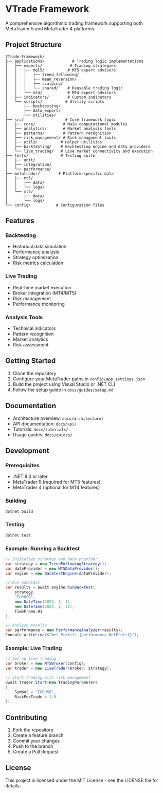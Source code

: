 # VTrade Framework

A comprehensive algorithmic trading framework supporting both MetaTrader 5 and MetaTrader 4 platforms.

## Project Structure

```
VTrade.Framework/
├── applications/            # Trading logic implementations
│   ├── experts/            # Trading strategies
│   │   ├── mql5/          # MT5 expert advisors
│   │   │   ├── trend_following/
│   │   │   ├── mean_reversion/
│   │   │   ├── scalping/
│   │   │   └── shared/    # Reusable trading logic
│   │   └── mt4/           # MT4 expert advisors
│   ├── indicators/        # Custom indicators
│   └── scripts/          # Utility scripts
│       ├── backtesting/
│       ├── data_export/
│       └── utilities/
├── src/                  # Core framework logic
│   ├── core/            # Main computational modules
│   ├── analytics/       # Market analysis tools
│   ├── patterns/        # Pattern recognition
│   ├── risk_management/ # Risk management tools
│   ├── utils/          # Helper utilities
│   ├── backtesting/    # Backtesting engine and data providers
│   └── live_trading/   # Live market connectivity and execution
├── tests/              # Testing suite
│   ├── unit/
│   ├── integration/
│   └── performance/
├── metatrader/        # Platform-specific data
│   ├── mt5/
│   │   ├── data/
│   │   └── logs/
│   └── mt4/
│       ├── data/
│       └── logs/
└── config/           # Configuration files
```

## Features

### Backtesting
- Historical data simulation
- Performance analysis
- Strategy optimization
- Risk metrics calculation

### Live Trading
- Real-time market execution
- Broker integration (MT4/MT5)
- Risk management
- Performance monitoring

### Analysis Tools
- Technical indicators
- Pattern recognition
- Market analytics
- Risk assessment

## Getting Started

1. Clone the repository
2. Configure your MetaTrader paths in `config/app_settings.json`
3. Build the project using Visual Studio or .NET CLI
4. Follow the setup guide in `docs/guides/setup.md`

## Documentation

- Architecture overview: `docs/architecture/`
- API documentation: `docs/api/`
- Tutorials: `docs/tutorials/`
- Usage guides: `docs/guides/`

## Development

### Prerequisites
- .NET 8.0 or later
- MetaTrader 5 (required for MT5 features)
- MetaTrader 4 (optional for MT4 features)

### Building
```powershell
dotnet build
```

### Testing
```powershell
dotnet test
```

### Example: Running a Backtest

```csharp
// Initialize strategy and data provider
var strategy = new TrendFollowingStrategy();
var dataProvider = new MT5DataProvider();
var engine = new BacktestEngine(dataProvider);

// Run backtest
var results = await engine.RunBacktest(
    strategy,
    "EURUSD",
    new DateTime(2024, 1, 1),
    new DateTime(2024, 1, 31),
    TimeFrame.H1
);

// Analyze results
var performance = new PerformanceAnalyzer(results);
Console.WriteLine($"Net Profit: {performance.NetProfit}");
```

### Example: Live Trading

```csharp
// Set up live trading
var broker = new MT5Broker(config);
var trader = new LiveTrader(broker, strategy);

// Start trading with risk management
await trader.Start(new TradingParameters
{
    Symbol = "EURUSD",
    RiskPerTrade = 1.0
});
```

## Contributing

1. Fork the repository
2. Create a feature branch
3. Commit your changes
4. Push to the branch
5. Create a Pull Request

## License

This project is licensed under the MIT License - see the LICENSE file for details. 